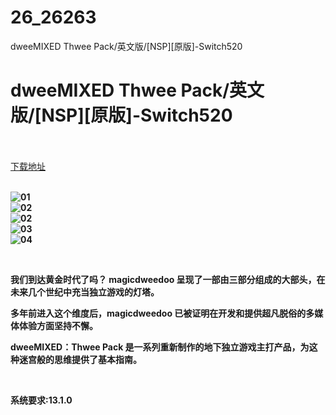 # 26_26263
dweeMIXED Thwee Pack/英文版/[NSP][原版]-Switch520
# dweeMIXED Thwee Pack/英文版/[NSP][原版]-Switch520
 <br/></br>
[下载地址](https://www.switch520.cc/article/26263 "下载地址")
<br/></br>

<p><strong><img src="https://www.helloimg.com/images/2022/01/11/G7LZ15.jpg" alt="01" border="0"></strong><br>
<strong><img src="https://www.helloimg.com/images/2022/01/11/G7Lob0.jpg" alt="02" border="0"></strong><br>
<strong><img src="https://www.helloimg.com/images/2022/01/11/G7LBER.jpg" alt="02" border="0"></strong><br>
<strong><img src="https://www.helloimg.com/images/2022/01/11/G7LGkA.jpg" alt="03" border="0"></strong><br>
<strong><img src="https://www.helloimg.com/images/2022/01/11/G7LC9z.jpg" alt="04" border="0">&nbsp;</strong></p>
<p>&nbsp;</p>
<p><strong>我们到达黄金时代了吗？ magicdweedoo 呈现了一部由三部分组成的大部头，在未来几个世纪中充当独立游戏的灯塔。</strong></p>
<p><strong>多年前进入这个维度后，magicdweedoo 已被证明在开发和提供超凡脱俗的多媒体体验方面坚持不懈。</strong></p>
<p><strong> dweeMIXED：Thwee Pack 是一系列重新制作的地下独立游戏主打产品，为这种迷宫般的思维提供了基本指南。</strong></p>
<p>&nbsp;</p>
<p><strong>系统要求:13.1.0</strong></p>



